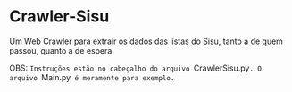 # Crawler-Sisu
Um Web Crawler para extrair os dados das listas do Sisu, tanto a de quem passou, quanto a de espera.

OBS: `Instruções estão no cabeçalho do arquivo `CrawlerSisu.py`. O arquivo `Main.py` é meramente para exemplo.`
